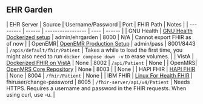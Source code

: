 EHR Garden
------

| EHR Server | Source | Username/Password | Port | FHIR Path | Notes |
| ---------  | ------ | ----------------- | ---- | ------ |
| GNU Health | [GNU Health Dockerized setup](https://github.com/paramburu/gnuhealth) | admin/ehrgarden | 8000 | N/A | Cannot export FHIR as of now |
| OpenEMR| [OpenEMR Production Setup](https://github.com/openemr/openemr/blob/master/docker/production/docker-compose.yml) | admin/pass | 8001/8443 | `/apis/default/fhir/Patient` | Takes a while to load the first time, you might also need to run `docker compose down -v` to erase volumes. |
| VistA | [Dockerized FHIR on VistA](https://github.com/WorldVistA/FHIR-on-VistA) | None | 8002 | `/api/Patient` | None |
| OpenMRS| [OpenMRS Core Repository](https://github.com/openmrs/openmrs-core) | None | 8003 | | None |
| HAPI FHIR | [HAPI FHIR](https://hapifhir.io/) | None | 8004 | `/fhir/Patient` | None |
| IBM FHIR | [Linux For Health FHIR](https://github.com/LinuxForHealth/FHIR) | fhiruser/change-password | 8005 | `/fhir-server/api/v4/Patient` | Needs HTTPS. Requires a username and password in the FHIR requests. When using curl, use -u. |
